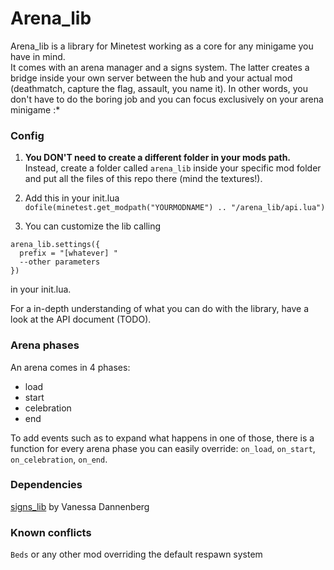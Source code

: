 # Arena_lib

Arena_lib is a library for Minetest working as a core for any minigame you have in mind.  
It comes with an arena manager and a signs system. The latter creates a bridge inside your own server between the hub and your actual mod (deathmatch, capture the flag, assault, you name it). In other words, you don't have to do the boring job and you can focus exclusively on your arena minigame :*


### Config
1) **You DON'T need to create a different folder in your mods path.** Instead, create a folder called `arena_lib` inside your specific mod folder and put all the files of this repo there (mind the textures!).  
  
2) Add this in your init.lua   
`dofile(minetest.get_modpath("YOURMODNAME") .. "/arena_lib/api.lua")`

3) You can customize the lib calling

```
arena_lib.settings({
  prefix = "[whatever] "
  --other parameters
})
```
in your init.lua.  

For a in-depth understanding of what you can do with the library, have a look at the API document (TODO).

### Arena phases

An arena comes in 4 phases: 
- load
- start
- celebration
- end

To add events such as to expand what happens in one of those, there is a function for every arena phase you can easily override: `on_load`, `on_start`, `on_celebration`, `on_end`.

### Dependencies
[signs_lib](https://gitlab.com/VanessaE/signs_lib) by Vanessa Dannenberg  

### Known conflicts
`Beds` or any other mod overriding the default respawn system
